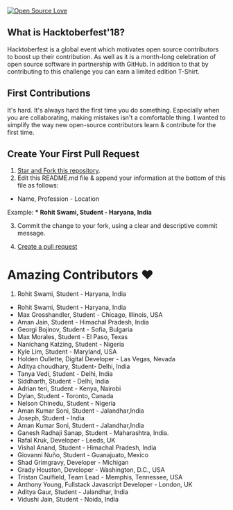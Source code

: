 [![Open Source Love](https://badges.frapsoft.com/os/v1/open-source.svg?v=103)](https://github.com/ellerbrock/open-source-badges/)

## What is Hacktoberfest'18?
Hacktoberfest is a global event which motivates open source contributors to boost up their contribution. As well as it is a month-long celebration of open source software in partnership with GitHub. In addition to that by contributing to this challenge you can earn a limited edition T-Shirt.

## First Contributions

It's hard. It's always hard the first time you do something. Especially when you are collaborating, making mistakes isn't a comfortable thing. I wanted to simplify the way new open-source contributors learn & contribute for the first time.

## Create Your First Pull Request
1. [Star and Fork this repository](https://help.github.com/articles/fork-a-repo/).
3. Edit this README.md file & append your information at the bottom of this file as follows:

* Name, Profession - Location

Example: <b>* Rohit Swami, Student - Haryana, India </b>

3. Commit the change to your fork, using a clear and descriptive commit message.

4. [Create a pull request](https://help.github.com/articles/creating-a-pull-request-from-a-fork/)

# Amazing Contributors :heart:

1. Rohit Swami, Student - Haryana, India
* Rohit Swami, Student - Haryana, India
* Max Grosshandler, Student - Chicago, Illinois, USA
* Aman Jain, Student - Himachal Pradesh, India
* Georgi Bojinov, Student - Sofia, Bulgaria
* Max Morales, Student - El Paso, Texas
* Nanichang Katzing, Student - Nigeria
* Kyle Lim, Student - Maryland, USA
* Holden Oullette, Digital Developer - Las Vegas, Nevada
* Aditya choudhary, Student- Delhi, India
* Tanya Vedi, Student - Delhi, India
* Siddharth, Student - Delhi, India
* Adrian teri, Student - Kenya, Nairobi
* Dylan, Student - Toronto, Canada
* Nelson Chinedu, Student - Nigeria
* Aman Kumar Soni, Student - Jalandhar,India
* Joseph, Student - India
* Aman Kumar Soni, Student - Jalandhar,India
* Ganesh Radhaji Sanap, Student - Maharashtra, India.
* Rafal Kruk, Developer - Leeds, UK
* Vishal Anand, Student - Himachal Pradesh, India
* Giovanni Nuño, Student - Guanajuato, Mexico
* Shad Grimgravy, Developer - Michigan
*  Grady Houston, Developer - Washington, D.C., USA
* Tristan Caulfield, Team Lead - Memphis, Tennessee, USA
* Anthony Young, Fullstack Javascript Developer - London, UK
* Aditya Gaur, Student - Jalandhar, India
* Vidushi Jain, Student - Noida, India
